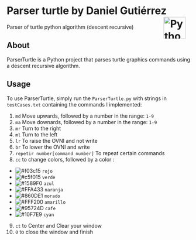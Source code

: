 # Parser turtle by Daniel Gutiérrez <img src="https://upload.wikimedia.org/wikipedia/commons/c/c3/Python-logo-notext.svg" alt="Python logo" width="60" height="60" style="float:right; margin-right:3%;">
   
Parser of turtle python algorithm (descent recursive)

## About

ParserTurtle is a Python project that parses turtle graphics commands using a descent recursive algorithm. 

## Usage

To use ParserTurtle, simply run the `ParserTurtle.py` with strings in `testCases.txt` containing the commands I implemented:
1. `md` Move upwards, followed by a number in the range: `1-9`
2. `ma` Move downards, followed by a number in the range: `1-9`
3. `mr` Turn to the right
4. `ml` Turn to the left
5. `lr` To raise the OVNI and not write
6. `br` To lower the OVNI and write
7. `repetir number[command number]` To repeat certain commands
8. `cc` to change colors, followed by a color :
- ![#f03c15](https://via.placeholder.com/15/f03c15/000000?text=+) `rojo`
- ![#c5f015](https://via.placeholder.com/15/c5f015/000000?text=+) `verde`
- ![#1589F0](https://via.placeholder.com/15/1589F0/000000?text=+) `azul`
- ![#FFA433](https://via.placeholder.com/15/FFA433/000000?text=+) `naranja`
- ![#860DE1](https://via.placeholder.com/15/860DE1/000000?text=+) `morado`
- ![#FFF200](https://via.placeholder.com/15/FFF200/000000?text=+) `amarillo`
- ![#95724D](https://via.placeholder.com/15/95724D/000000?text=+) `cafe`
- ![#10F7E9](https://via.placeholder.com/15/10F7E9/000000?text=+) `cyan`

9. `ct` to Center and Clear your window
10. `0` to close the window and finish
